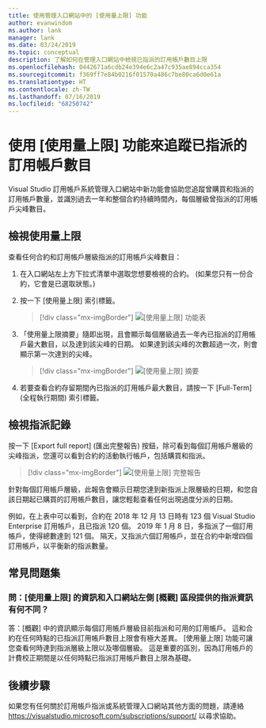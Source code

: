 ```yaml
---
title: 使用管理入口網站中的 [使用量上限] 功能
author: evanwindom
ms.author: lank
manager: lank
ms.date: 03/24/2019
ms.topic: conceptual
description: 了解如何在管理入口網站中檢視已指派的訂用帳戶數目上限
ms.openlocfilehash: 0442671a6cdb24e394e6c2a47c935ae894cca354
ms.sourcegitcommit: f369ff7e84b0216f01570a486c7be80ca6d0e61a
ms.translationtype: HT
ms.contentlocale: zh-TW
ms.lasthandoff: 07/16/2019
ms.locfileid: "68250742"
---
```

# <a name="using-the-maximum-usage-feature-to-track-the-number-of-assigned-subscriptions"></a>使用 [使用量上限] 功能來追蹤已指派的訂用帳戶數目

Visual Studio 訂用帳戶系統管理入口網站中新功能會協助您追蹤曾購買和指派的訂用帳戶數量，並識別過去一年和整個合約持續時間內，每個層級曾指派的訂用帳戶尖峰數目。 

## <a name="viewing-maximum-usage"></a>檢視使用量上限

查看任何合約和訂用帳戶層級指派的訂用帳戶尖峰數目：

1. 在入口網站左上方下拉式清單中選取您想要檢視的合約。 (如果您只有一份合約，它會是已選取狀態。)

2. 按一下 [使用量上限]  索引標籤。  
    > [!div class="mx-imgBorder"]
    > ![[使用量上限] 功能表](_img/maximum-usage/maximum-usage-menu.png)

3. 「使用量上限摘要」隨即出現，且會顯示每個層級過去一年內已指派的訂用帳戶最大數目，以及達到該尖峰的日期。  如果達到該尖峰的次數超過一次，則會顯示第一次達到的尖峰。 
    > [!div class="mx-imgBorder"]
    > ![[使用量上限] 摘要](_img/maximum-usage/maximum-usage-summary.png)

4. 若要查看合約存留期間內已指派的訂用帳戶最大數目，請按一下 [Full-Term] \(全程執行期間\)  索引標籤。

## <a name="viewing-assignment-history"></a>檢視指派記錄

按一下 [Export full report] \(匯出完整報告\)  按鈕，除可看到每個訂用帳戶層級的尖峰指派，您還可以看到合約的活動執行帳戶，包括購買和指派。  

> [!div class="mx-imgBorder"]
> ![[使用量上限] 完整報告](_img/maximum-usage/maximum-usage-full-report.png)

針對每個訂用帳戶層級，此報告會顯示日期您達到新指派上限層級的日期，和您自該日期起已購買的訂用帳戶數目，讓您輕鬆查看任何出現過度分派的日期。  

例如，在上表中可以看到，合約在 2018 年 12 月 13 日時有 123 個 Visual Studio Enterprise 訂用帳戶，且已指派 120 個。  2019 年 1 月 8 日，多指派了一個訂用帳戶，使得總數達到 121 個。  隔天，又指派六個訂用帳戶，並在合約中新增四個訂用帳戶，以平衡新的指派數量。  

## <a name="frequently-asked-questions"></a>常見問題集
### <a name="q-how-is-the-information-in-the-maximum-usage-different-from-the-assignment-information-available-in-the-overview-section-on-the-left-side-of-the-portal"></a>問：[使用量上限] 的資訊和入口網站左側 [概觀] 區段提供的指派資訊有何不同？

答：[概觀] 中的資訊顯示每個訂用帳戶層級目前指派和可用的訂用帳戶。  這和合約在任何時點的已指派訂用帳戶數目上限會有極大差異。  [使用量上限] 功能可讓您查看何時達到指派層級上限以及哪個層級。  這是重要的區別，因為訂用帳戶的計費校正期間是以任何時點已指派訂用帳戶數目上限為基礎。 

## <a name="next-steps"></a>後續步驟
如果您有任何關於訂用帳戶指派或系統管理入口網站其他方面的問題，請連絡 https://visualstudio.microsoft.com/subscriptions/support/ 以尋求協助。 
